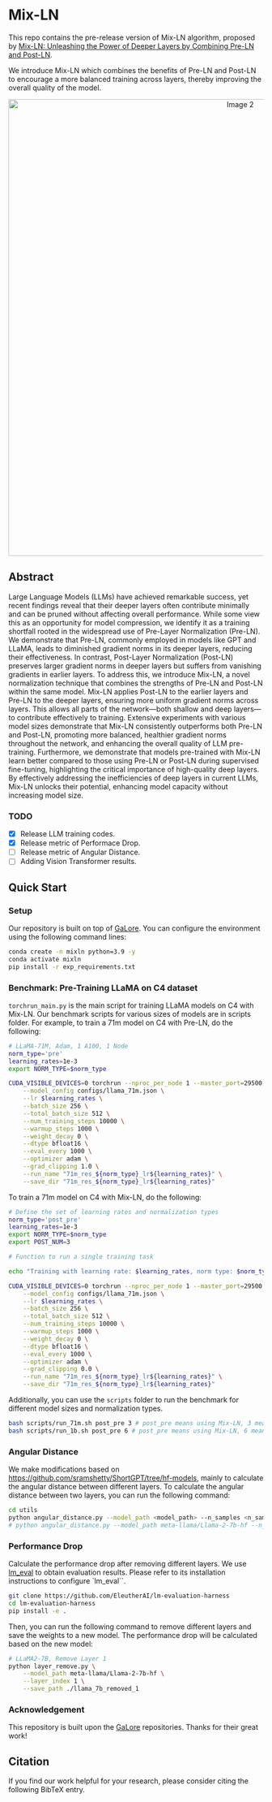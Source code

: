 # Mix-LN

This repo contains the pre-release version of Mix-LN algorithm, proposed by [Mix-LN: Unleashing the Power of Deeper Layers by Combining Pre-LN and Post-LN](https://arxiv.org/pdf/2412.13795v1).

We introduce Mix-LN which combines the benefits of Pre-LN and Post-LN to encourage a more balanced training across layers, thereby improving the overall quality of the model.

<div align="center">
  <img src="https://github.com/user-attachments/assets/365b571d-1004-4fff-8878-9af1374da057" alt="Image 2" style="width: 900px; margin: 0 auto;">
</div>

## Abstract

Large Language Models (LLMs) have achieved remarkable success, yet recent findings reveal that their deeper layers often contribute minimally and can be pruned without affecting overall performance. While some view this as an opportunity for model compression, we identify it as a training shortfall rooted in the widespread use of Pre-Layer Normalization (Pre-LN). We demonstrate that Pre-LN, commonly employed in models like GPT and LLaMA, leads to diminished gradient norms in its deeper layers, reducing their effectiveness. In contrast, Post-Layer Normalization (Post-LN) preserves larger gradient norms in deeper layers but suffers from vanishing gradients in earlier layers. To address this, we introduce Mix-LN, a novel normalization technique that combines the strengths of Pre-LN and Post-LN within the same model. Mix-LN applies Post-LN to the earlier layers and Pre-LN to the deeper layers, ensuring more uniform gradient norms across layers. This allows all parts of the network—both shallow and deep layers—to contribute effectively to training. Extensive experiments with various model sizes demonstrate that Mix-LN consistently outperforms both Pre-LN and Post-LN, promoting more balanced, healthier gradient norms throughout the network, and enhancing the overall quality of LLM pre-training. Furthermore, we demonstrate that models pre-trained with Mix-LN learn better compared to those using Pre-LN or Post-LN during supervised fine-tuning, highlighting the critical importance of high-quality deep layers. By effectively addressing the inefficiencies of deep layers in current LLMs, Mix-LN unlocks their potential, enhancing model capacity without increasing model size.

### TODO

- [x] Release LLM training codes.
- [x] Release metric of Performace Drop.
- [ ] Release metric of Angular Distance.
- [ ] Adding Vision Transformer results.

## Quick Start

### Setup

Our repository is built on top of [GaLore](https://github.com/jiaweizzhao/GaLore). You can configure the environment using the following command lines:
```bash
conda create -n mixln python=3.9 -y
conda activate mixln
pip install -r exp_requirements.txt
```

### Benchmark: Pre-Training LLaMA on C4 dataset

`torchrun_main.py` is the main script for training LLaMA models on C4 with Mix-LN. Our benchmark scripts for various sizes of models are in scripts folder. For example, to train a 71m model on C4 with Pre-LN, do the following:

```bash
# LLaMA-71M, Adam, 1 A100, 1 Node
norm_type='pre'
learning_rates=1e-3
export NORM_TYPE=$norm_type

CUDA_VISIBLE_DEVICES=0 torchrun --nproc_per_node 1 --master_port=29500 torchrun_main.py \
    --model_config configs/llama_71m.json \
    --lr $learning_rates \
    --batch_size 256 \
    --total_batch_size 512 \
    --num_training_steps 10000 \
    --warmup_steps 1000 \
    --weight_decay 0 \
    --dtype bfloat16 \
    --eval_every 1000 \
    --optimizer adam \
    --grad_clipping 1.0 \
    --run_name "71m_res_${norm_type}_lr${learning_rates}" \
    --save_dir "71m_res_${norm_type}_lr${learning_rates}"
```

To train a 71m model on C4 with Mix-LN, do the following:

```bash
# Define the set of learning rates and normalization types
norm_type='post_pre'
learning_rates=1e-3
export NORM_TYPE=$norm_type
export POST_NUM=3

# Function to run a single training task

echo "Training with learning rate: $learning_rates, norm type: $norm_type on GPU $gpu"

CUDA_VISIBLE_DEVICES=0 torchrun --nproc_per_node 1 --master_port=29500 torchrun_main.py \
    --model_config configs/llama_71m.json \
    --lr $learning_rates \
    --batch_size 256 \
    --total_batch_size 512 \
    --num_training_steps 10000 \
    --warmup_steps 1000 \
    --weight_decay 0 \
    --dtype bfloat16 \
    --eval_every 1000 \
    --optimizer adam \
    --grad_clipping 0.0 \
    --run_name "71m_res_${norm_type}_lr${learning_rates}" \
    --save_dir "71m_res_${norm_type}_lr${learning_rates}"
```

Additionally, you can use the `scripts` folder to run the benchmark for different model sizes and normalization types.

```bash
bash scripts/run_71m.sh post_pre 3 # post_pre means using Mix-LN, 3 means the number of Post-LN layers
bash scripts/run_1b.sh post_pre 6 # post_pre means using Mix-LN, 6 means the number of Post-LN layers
```


### Angular Distance

We make modifications based on https://github.com/sramshetty/ShortGPT/tree/hf-models, mainly to calculate the angular distance between different layers. To calculate the angular distance between two layers, you can run the following command:

```bash
cd utils
python angular_distance.py --model_path <model_path> --n_samples <n_samples>
# python angular_distance.py --model_path meta-llama/Llama-2-7b-hf --n_samples 1000
```

### Performance Drop
Calculate the performance drop after removing different layers. We use [lm_eval](https://github.com/EleutherAI/lm-evaluation-harness) to obtain evaluation results. Please refer to its installation instructions to configure `lm_eval``.
```bash
git clone https://github.com/EleutherAI/lm-evaluation-harness
cd lm-evaluation-harness
pip install -e .
```

Then, you can run the following command to remove different layers and save the weights to a new model. The performance drop will be calculated based on the new model:
```bash
# LLaMA2-7B, Remove Layer 1
python layer_remove.py \
    --model_path meta-llama/Llama-2-7b-hf \
    --layer_index 1 \
    --save_path ./llama_7b_removed_1
```


### Acknowledgement
This repository is built upon the [GaLore](https://github.com/jiaweizzhao/GaLore) repositories. Thanks for their great work!

## Citation
If you find our work helpful for your research, please consider citing the following BibTeX entry.
```
```
